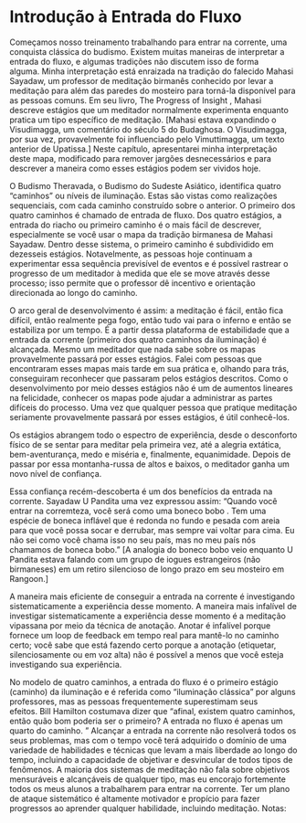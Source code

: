 # Introdução à Entrada do Fluxo

Começamos nosso treinamento trabalhando para entrar na corrente, uma conquista clássica do budismo. Existem muitas maneiras de interpretar a entrada do fluxo, e algumas tradições não discutem isso de forma alguma. Minha interpretação está enraizada na tradição do falecido Mahasi Sayadaw, um professor de meditação birmanês conhecido por levar a meditação para além das paredes do mosteiro para torná-la disponível para as pessoas comuns. Em seu livro, The Progress of Insight , Mahasi descreve estágios que um meditador normalmente experimenta enquanto pratica um tipo específico de meditação. [Mahasi estava expandindo o Visudimagga, um comentário do século 5 do Budaghosa. O Visudimagga, por sua vez, provavelmente foi influenciado pelo Vimuttimagga, um texto anterior de Upatissa.] Neste capítulo, apresentarei minha interpretação deste mapa, modificado para remover jargões desnecessários e para descrever a maneira como esses estágios podem ser vividos hoje.

O Budismo Theravada, o Budismo do Sudeste Asiático, identifica quatro “caminhos” ou níveis de iluminação. Estas são vistas como realizações sequenciais, com cada caminho construído sobre o anterior. O primeiro dos quatro caminhos é chamado de entrada de fluxo. Dos quatro estágios, a entrada do riacho ou primeiro caminho é o mais fácil de descrever, especialmente se você usar o mapa da tradição birmanesa de Mahasi Sayadaw. Dentro desse sistema, o primeiro caminho é subdividido em dezesseis estágios. Notavelmente, as pessoas hoje continuam a experimentar essa sequência previsível de eventos e é possível rastrear o progresso de um meditador à medida que ele se move através desse processo; isso permite que o professor dê incentivo e orientação direcionada ao longo do caminho.

O arco geral de desenvolvimento é assim: a meditação é fácil, então fica difícil, então realmente pega fogo, então tudo vai para o inferno e então se estabiliza por um tempo. É a partir dessa plataforma de estabilidade que a entrada da corrente (primeiro dos quatro caminhos da iluminação) é alcançada. Mesmo um meditador que nada sabe sobre os mapas provavelmente passará por esses estágios. Falei com pessoas que encontraram esses mapas mais tarde em sua prática e, olhando para trás, conseguiram reconhecer que passaram pelos estágios descritos. Como o desenvolvimento por meio desses estágios não é um de aumentos lineares na felicidade, conhecer os mapas pode ajudar a administrar as partes difíceis do processo. Uma vez que qualquer pessoa que pratique meditação seriamente provavelmente passará por esses estágios, é útil conhecê-los.

Os estágios abrangem todo o espectro de experiência, desde o desconforto físico de se sentar para meditar pela primeira vez, até a alegria extática, bem-aventurança, medo e miséria e, finalmente, equanimidade. Depois de passar por essa montanha-russa de altos e baixos, o meditador ganha um novo nível de confiança.

Essa confiança recém-descoberta é um dos benefícios da entrada na corrente. Sayadaw U Pandita uma vez expressou assim: “Quando você entrar na corremteza, você será como uma boneco bobo . Tem uma espécie de boneca inflável que é redonda no fundo e pesada com areia para que você possa socar e derrubar, mas sempre vai voltar para cima. Eu não sei como você chama isso no seu país, mas no meu país nós chamamos de boneca bobo.” [A analogia do boneco bobo veio enquanto U Pandita estava falando com um grupo de iogues estrangeiros (não birmaneses) em um retiro silencioso de longo prazo em seu mosteiro em Rangoon.]

A maneira mais eficiente de conseguir a entrada na corrente é investigando sistematicamente a experiência desse momento. A maneira mais infalível de investigar sistematicamente a experiência desse momento é a meditação vipassana por meio da técnica de anotação. Anotar é infalível porque fornece um loop de feedback em tempo real para mantê-lo no caminho certo; você sabe que está fazendo certo porque a anotação (etiquetar, silenciosamente ou em voz alta) não é possível a menos que você esteja investigando sua experiência.

No modelo de quatro caminhos, a entrada do fluxo é o primeiro estágio (caminho) da iluminação e é referida como “iluminação clássica” por alguns professores, mas as pessoas frequentemente superestimam seus efeitos. Bill Hamilton costumava dizer que “afinal, existem quatro caminhos, então quão bom poderia ser o primeiro? A entrada no fluxo é apenas um quarto do caminho. ” Alcançar a entrada na corrente não resolverá todos os seus problemas, mas com o tempo você terá adquirido o domínio de uma variedade de habilidades e técnicas que levam a mais liberdade ao longo do tempo, incluindo a capacidade de objetivar e desvincular de todos tipos de fenômenos. A maioria dos sistemas de meditação não fala sobre objetivos mensuráveis ​​e alcançáveis ​​de qualquer tipo, mas eu encorajo fortemente todos os meus alunos a trabalharem para entrar na corrente. Ter um plano de ataque sistemático é altamente motivador e propício para fazer progressos ao aprender qualquer habilidade, incluindo meditação. Notas: